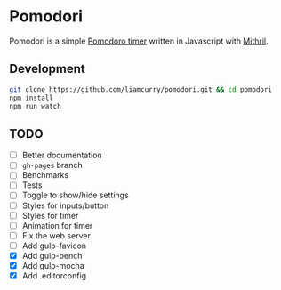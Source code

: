 Pomodori
========

Pomodori is a simple [Pomodoro timer][pomodoro] written in Javascript with
[Mithril][mithril].

[pomodoro]: https://en.wikipedia.org/wiki/Pomodoro_Technique
[mithril]: http://lhorie.github.io/mithril/

Development
-----------

```bash
git clone https://github.com/liamcurry/pomodori.git && cd pomodori
npm install
npm run watch
```

TODO
----

- [ ] Better documentation
- [ ] `gh-pages` branch
- [ ] Benchmarks
- [ ] Tests
- [ ] Toggle to show/hide settings
- [ ] Styles for inputs/button
- [ ] Styles for timer
- [ ] Animation for timer
- [ ] Fix the web server
- [ ] Add gulp-favicon
- [x] Add gulp-bench
- [x] Add gulp-mocha
- [x] Add .editorconfig
